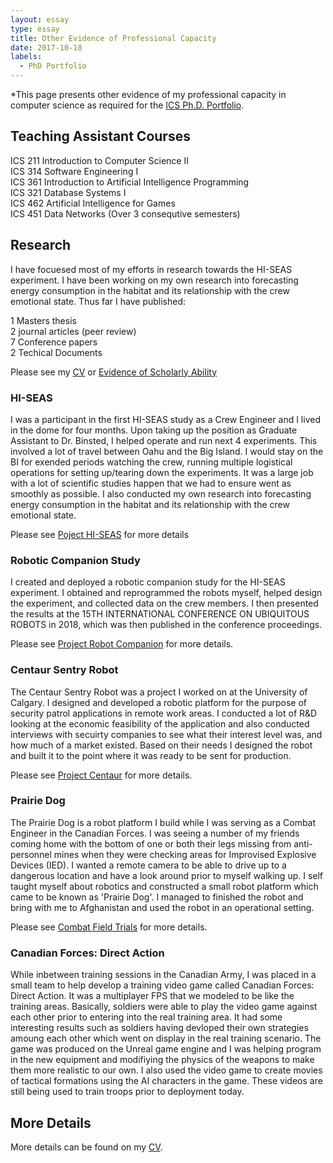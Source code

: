 ```yaml
---
layout: essay    
type: essay    
title: Other Evidence of Professional Capacity  
date: 2017-10-18 
labels:  
  - PhD Portfolio
---
```


*This page presents other evidence of my professional capacity in computer science as required for the [ICS Ph.D. Portfolio](http://www.ics.hawaii.edu/academics/graduate-degree-programs/ph-d-in-ics/#phd-portfolio).

## Teaching Assistant Courses
ICS 211 Introduction to Computer Science II <br>
ICS 314 Software Engineering I <br>
ICS 361 Introduction to Artificial Intelligence Programming <br> 
ICS 321 Database Systems I <br>
ICS 462 Artificial Intelligence for Games <br>
ICS 451 Data Networks (Over 3 consequtive semesters)  <br>

## Research 
I have focuesed most of my efforts in research towards the HI-SEAS experiment. I have been working on my own research into forecasting energy consumption in the habitat and its relationship with the crew emotional state. Thus far I have published:

1 Masters thesis <br>
2 journal articles (peer review)  <br>
7 Conference papers  <br>
2 Techical Documents <br>

Please see my [CV](https://simonengler.github.io/bio/)  or [Evidence of Scholarly Ability](https://simonengler.github.io/essays/evidence-of-scholarly-ability.html)

### HI-SEAS

I was a participant in the first HI-SEAS study as a Crew Engineer and I lived in the dome for four months. Upon taking up the position as Graduate Assistant to Dr. Binsted, I helped operate and run next 4 experiments. This involved a lot of travel between Oahu and the Big Island. I would stay on the BI for exended periods watching the crew, running multiple logistical operations for setting up/tearing down the experiments. It was a large job with a lot of scientific studies happen that we had to ensure went as smoothly as possible. I also conducted my own research into forecasting energy consumption in the habitat and its relationship with the crew emotional state.

Please see [Poject HI-SEAS](https://simonengler.github.io/projects/HI-SEAS) for more details

### Robotic Companion Study

I created and deployed a robotic companion study for the HI-SEAS experiment. I obtained and reprogrammed the robots myself, helped design the experiment, and collected data on the crew members. I then presented the results at the 15TH INTERNATIONAL CONFERENCE ON UBIQUITOUS ROBOTS in 2018, which was then published in the conference proceedings.

Please see [Project Robot Companion](https://simonengler.github.io/projects/roboticCompanion) for more details.

### Centaur Sentry Robot

The Centaur Sentry Robot was a project I worked on at the University of Calgary. I designed and developed a robotic platform for the purpose of security patrol applications in remote work areas. I conducted a lot of R&D looking at the economic feasibility of the application and also conducted interviews with secuirty companies to see what their interest level was, and how much of a market existed. Based on their needs I designed the robot and built it to the point where it was ready to be sent for production.


Please see [Project Centaur](https://simonengler.github.io/projects/centaur) for more details.

### Prairie Dog

The Prairie Dog is a robot platform I build while I was serving as a Combat Engineer in the Canadian Forces. I was seeing a number of my friends coming home with the bottom of one or both their legs missing from anti-personnel mines when they were checking areas for Improvised Explosive Devices (IED). I wanted a remote camera to be able to drive up to a dangerous location and have a look around prior to myself walking up. I self taught myself about robotics and constructed a small robot platform which came to be known as 'Prairie Dog'. I managed to finished the robot and bring with me to Afghanistan and used the robot in an operational setting. 


Please see [Combat Field Trials](https://simonengler.github.io/projects/prairieDog) for more details.

### Canadian Forces: Direct Action

While inbetween training sessions in the Canadian Army, I was placed in a small team to help develop a training video game called Canadian Forces: Direct Action. It was a multiplayer FPS that we modeled to be like the training areas. Basically, soldiers were able to play the video game against each other prior to entering into the real training area. It had some interesting results such as soldiers having devloped their own strategies amoung each other which went on display in the real training scenario. The game was produced on the Unreal game engine and I was helping program in the new equipment and modifiying the physics of the weapons to make them more realistic to our own. I also used the video game to create movies of tactical formations using the AI characters in the game. These videos are still being used to train troops prior to deployment today.  

## More Details

More details can be found on my [CV](https://simonengler.github.io/bio/).
